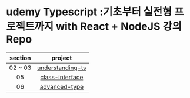 # udemy Typescript :기초부터 실전형 프로젝트까지 with React + NodeJS 강의 Repo

| section |                                           project                                            |
| :-----: | :------------------------------------------------------------------------------------------: |
| 02 ~ 03 | [understanding-ts](https://github.com/Anjiwoong/TypeScript-Study/tree/main/understanding-ts) |
|   05    |  [class-interface](https://github.com/Anjiwoong/TypeScript-Study/tree/main/class-interface)  |
|   06    |    [advanced-type](https://github.com/Anjiwoong/TypeScript-Study/tree/main/advanced-type)    |
